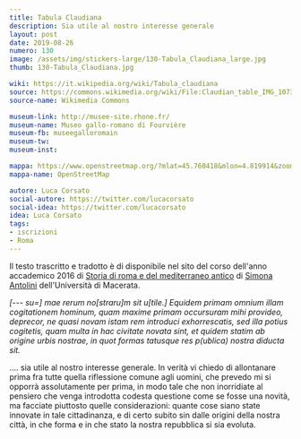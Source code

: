 ```yaml
---
title: Tabula Claudiana
description: Sia utile al nostro interesse generale
layout: post
date: 2019-08-26
numero: 130
image: /assets/img/stickers-large/130-Tabula_Claudiana_large.jpg
thumb: 130-Tabula_Claudiana.jpg

wiki: https://it.wikipedia.org/wiki/Tabula_claudiana
source: https://commons.wikimedia.org/wiki/File:Claudian_table_IMG_1073-white.jpg
source-name: Wikimedia Commons

museum-link: http://musee-site.rhone.fr/
museum-name: Museo gallo-romano di Fourvière
museum-fb: museegalloromain
museum-tw:
museum-inst:

mappa: https://www.openstreetmap.org/?mlat=45.760418&mlon=4.819914&zoom=15#map=15/45.7604/4.8199
mappa-name: OpenStreetMap

autore: Luca Corsato
social-autore: https://twitter.com/lucacorsato
social-idea: https://twitter.com/lucacorsato
idea: Luca Corsato
tags:
- iscrizioni
- Roma
---
```


Il testo trascritto e tradotto è di disponibile nel sito del corso dell'anno accademico 2016 di [Storia di roma e del mediterraneo antico](http://docenti.unimc.it/s.antolini/teaching/2016/16949/files/tavole/t16) di [Simona Antolini](http://docenti.unimc.it/s.antolini) dell'Università di Macerata.

*[--- su=] mae	rerum	no[straru]m	sit	u[tile.] Equidem	primam	omnium illam	cogitationem	hominum, quam maxime	primam occursuram	mihi	provideo, deprecor, ne quasi	novam	istam	rem	introduci	exhorrescatis, sed	illa potius cogitetis, quam	multa	in	hac	civitate	novata sint, et quidem	statim	ab	origine	urbis	nostrae, in	quot formas tatusque	res	p(ublica)	nostra	diducta	sit.*

.... sia utile	al	nostro	interesse	generale.
In verità vi	chiedo	di	allontanare	prima	fra	tutte	quella riflessione comune	agli uomini, che	prevedo	mi	si	opporrà assolutamente	per	prima, in	modo	tale	che	non	inorridiate	al pensiero	che	venga	introdotta	codesta questione come	se	fosse	una	novità,	ma	facciate piuttosto	quelle	considerazioni:	quante	cose	siano	state	innovate	in	tale	cittadinanza,	e di	certo	subito	sin	dalle	origini	della	nostra	città, in	che	forma	e	in	che	stato	la	nostra repubblica	si	sia	evoluta.
